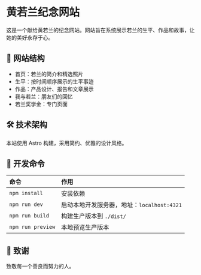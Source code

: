 # 黄若兰纪念网站

这是一个献给黄若兰的纪念网站。网站旨在系统展示若兰的生平、作品和故事，让她的美好永存于心。

## 🌟 网站结构

- 首页：若兰的简介和精选照片
- 生平：按时间顺序展示的生平事迹
- 作品：产品设计、报告和文章展示
- 我与若兰：朋友们的回忆
- 若兰奖学金：专门页面

## 🛠️ 技术架构

本站使用 Astro 构建，采用简约、优雅的设计风格。

## 🧞 开发命令

| 命令                     | 作用                                           |
| :----------------------- | :--------------------------------------------- |
| `npm install`            | 安装依赖                                       |
| `npm run dev`            | 启动本地开发服务器，地址：`localhost:4321`     |
| `npm run build`          | 构建生产版本到 `./dist/`                      |
| `npm run preview`        | 本地预览生产版本                               |

## 💫 致谢

致敬每一个善良而努力的人。
